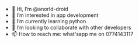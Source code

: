 - 👋 Hi, I’m @anorld-droid
- 👀 I’m interested in app development
- 🌱 I’m currently learning python
- 💞️ I’m looking to collaborate with other developers
- 📫 How to reach me: what'sapp me on 0774143117

<!---
anorld-droid/anorld-droid is a ✨ special ✨ repository because its `README.md` (this file) appears on your GitHub profile.
You can click the Preview link to take a look at your changes.
--->
